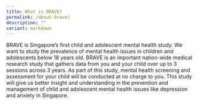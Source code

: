 ```yaml
---
title: What is BRAVE?
permalink: /about-brave/
description: ""
variant: markdown
---
```

BRAVE is Singapore’s first child and adolescent mental health study. We want to study the prevalence of mental health issues in children and adolescents below 18 years old. BRAVE is an important nation-wide medical research study that gathers data from you and your child over up to 3 sessions across 3 years. As part of this study, mental health screening and assessment for your child will be conducted at no charge to you. This study will give us better insight and understanding in the prevention and management of child and adolescent mental health issues like depression and anxiety in Singapore.